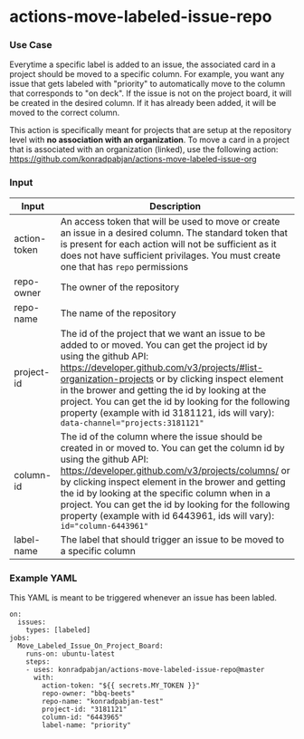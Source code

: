 # actions-move-labeled-issue-repo

### Use Case
Everytime a specific label is added to an issue, the associated card in a project should be moved to a specific column. For example, you want any issue that gets labeled with "priority" to automatically move to the column that corresponds to "on deck". If the issue is not on the project board, it will be created in the desired column. If it has already been added, it will be moved to the correct column.

This action is specifically meant for projects that are setup at the repository level with **no association with an organization**. To move a card in a project that is associated with an organization (linked), use the following action: https://github.com/konradpabjan/actions-move-labeled-issue-org

### Input

| Input | Description  |
|---------|---|
|  action-token | An access token that will be used to move or create an issue in a desired column. The standard token that is present for each action will not be sufficient as it does not have sufficient privilages. You must create one that has `repo` permissions  |
| repo-owner  | The owner of the repository  |
| repo-name | The name of the repository  |
| project-id  | The id of the project that we want an issue to be added to or moved. You can get the project id by using the github API: https://developer.github.com/v3/projects/#list-organization-projects or by clicking inspect element in the brower and getting the id by looking at the project. You can get the id by looking for the following property (example with id 3181121, ids will vary): `data-channel="projects:3181121"`  |
| column-id | The id of the column where the issue should be created in or moved to. You can get the column id by using the github API: https://developer.github.com/v3/projects/columns/ or by clicking inspect element in the brower and getting the id by looking at the specific column when in a project. You can get the id by looking for the following property (example with id 6443961, ids will vary): `id="column-6443961"` |
| label-name | The label that should trigger an issue to be moved to a specific column |


### Example YAML

This YAML is meant to be triggered whenever an issue has been labled.

```
on:
  issues:
    types: [labeled]
jobs:
  Move_Labeled_Issue_On_Project_Board:
    runs-on: ubuntu-latest
    steps:
    - uses: konradpabjan/actions-move-labeled-issue-repo@master
      with:
        action-token: "${{ secrets.MY_TOKEN }}"
        repo-owner: "bbq-beets"
        repo-name: "konradpabjan-test"
        project-id: "3181121"
        column-id: "6443965"
        label-name: "priority"
 ```
